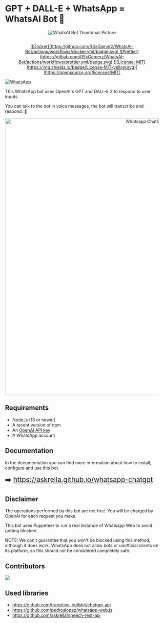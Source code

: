 # GPT + DALL-E + WhatsApp = WhatsAI Bot 🚀

<p align="center">
  <img src="https://wallpapercave.com/wp/wp10299481.png" alt="WhatsAI Bot Thumbnail Picture" />
</p>

<p align="center">
<a href="#"><img src="http://readme-typing-svg.herokuapp.com?color=00ff00&center=true&vCenter=true&multiline=false&lines=WHATSAI+BOT+V1+BETA" alt="">
</p>

<p align="center">
![Docker](https://github.com/RSxGamerz/WhatsAI-Bot/actions/workflows/docker.yml/badge.svg)
![Prettier](https://github.com/RSxGamerz/WhatsAI-Bot/actions/workflows/prettier.yml/badge.svg)
[![License: MIT](https://img.shields.io/badge/License-MIT-yellow.svg)](https://opensource.org/licenses/MIT)

<a href="https://chat.whatsapp.com/CPD2ucdJkaW0k7kT8bOqG0"><img alt="WhatsApp" src="https://camo.githubusercontent.com/2157131829ac512183ee8f8b6c6f803688a4cc66a2e686602844e80478401a7c/68747470733a2f2f696d672e736869656c64732e696f2f62616467652f4a6f696e2047726f75702d3235443336363f7374796c653d666f722d7468652d6261646765266c6f676f3d7768617473617070266c6f676f436f6c6f723d7768697465"/></a>
</p>

This WhatsApp bot uses OpenAI's GPT and DALL-E 2 to respond to user inputs.

You can talk to the bot in voice messages, the bot will transcribe and respond. :robot:

<p align="center">
<img width="904" alt="Whatsapp ChatGPT" src="https://user-images.githubusercontent.com/6507938/220681521-17a12a41-44df-4d51-b491-f6a83871fc9e.png">
</p>

## Requirements

-   Node.js (18 or newer)
-   A recent version of npm
-   An [OpenAI API key](https://beta.openai.com/signup)
-   A WhatsApp account

## Documentation

In the documentation you can find more information about how to install, configure and use this bot.

<span style="font-size: 1.4rem;">➡️ https://askrella.github.io/whatsapp-chatgpt</span>

## Disclaimer

The operations performed by this bot are not free. You will be charged by OpenAI for each request you make.

This bot uses Puppeteer to run a real instance of Whatsapp Web to avoid getting blocked.

NOTE: We can't guarantee that you won't be blocked using this method, although it does work. WhatsApp does not allow bots or unofficial clients on its platform, so this should not be considered completely safe.

## Contributors

<a href="https://github.com/RSxGamerz/WhatsAI-Bot/graphs/contributors">
  <img src="https://contrib.rocks/image?repo=askrella/whatsapp-chatgpt" />
</a>

## Used libraries

-   https://github.com/transitive-bullshit/chatgpt-api
-   https://github.com/pedroslopez/whatsapp-web.js
-   https://github.com/askrella/speech-rest-api
